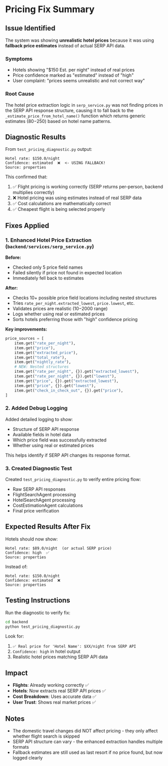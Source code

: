 # Pricing Fix Summary

## Issue Identified

The system was showing **unrealistic hotel prices** because it was using **fallback price estimates** instead of actual SERP API data.

### Symptoms
- Hotels showing "$150 Est. per night" instead of real prices
- Price confidence marked as "estimated" instead of "high"  
- User complaint: "prices seems unrealistic and not correct way"

### Root Cause

The hotel price extraction logic in `serp_service.py` was not finding prices in the SERP API response structure, causing it to fall back to the `_estimate_price_from_hotel_name()` function which returns generic estimates ($80-$250) based on hotel name patterns.

## Diagnostic Results

From `test_pricing_diagnostic.py` output:
```
Hotel rate: $150.0/night
Confidence: estimated  ❌  <- USING FALLBACK!
Source: properties
```

This confirmed that:
1. ✅ Flight pricing is working correctly (SERP returns per-person, backend multiplies correctly)
2. ❌ Hotel pricing was using estimates instead of real SERP data
3. ✅ Cost calculations are mathematically correct
4. ✅ Cheapest flight is being selected properly

## Fixes Applied

### 1. Enhanced Hotel Price Extraction (`backend/services/serp_service.py`)

**Before:**
- Checked only 5 price field names
- Failed silently if price not found in expected location
- Immediately fell back to estimates

**After:**
- Checks 10+ possible price field locations including nested structures
- Tries `rate_per_night.extracted_lowest`, `price.lowest`, etc.
- Validates prices are realistic ($10-$2000 range)
- Logs whether using real or estimated prices
- Sorts hotels preferring those with "high" confidence pricing

**Key improvements:**
```python
price_sources = [
    item.get("rate_per_night"),
    item.get("price"),
    item.get("extracted_price"),
    item.get("total_rate"),
    item.get("nightly_rate"),
    # NEW: Nested structures
    item.get("rate_per_night", {}).get("extracted_lowest"),
    item.get("rate_per_night", {}).get("lowest"),
    item.get("price", {}).get("extracted_lowest"),
    item.get("price", {}).get("lowest"),
    item.get("check_in_check_out", {}).get("price"),
]
```

### 2. Added Debug Logging

Added detailed logging to show:
- Structure of SERP API response
- Available fields in hotel data
- Which price field was successfully extracted
- Whether using real or estimated prices

This helps identify if SERP API changes its response format.

### 3. Created Diagnostic Test

Created `test_pricing_diagnostic.py` to verify entire pricing flow:
- Raw SERP API responses
- FlightSearchAgent processing
- HotelSearchAgent processing
- CostEstimationAgent calculations
- Final price verification

## Expected Results After Fix

Hotels should now show:
```
Hotel rate: $89.0/night  (or actual SERP price)
Confidence: high  ✅
Source: properties
```

Instead of:
```
Hotel rate: $150.0/night
Confidence: estimated  ❌
Source: properties
```

## Testing Instructions

Run the diagnostic to verify fix:
```bash
cd backend
python test_pricing_diagnostic.py
```

Look for:
1. `✅ Real price for 'Hotel Name': $XX/night from SERP API`
2. `Confidence: high` in hotel output
3. Realistic hotel prices matching SERP API data

## Impact

- **Flights**: Already working correctly ✅
- **Hotels**: Now extracts real SERP API prices ✅
- **Cost Breakdown**: Uses accurate data ✅
- **User Trust**: Shows real market prices ✅

## Notes

- The domestic travel changes did NOT affect pricing - they only affect whether flight search is skipped
- SERP API structure can vary - the enhanced extraction handles multiple formats
- Fallback estimates are still used as last resort if no price found, but now logged clearly

